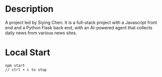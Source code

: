 # Description
A project led by Siying Chen. It is a full-stack project with a Javascript front end and a Python Flask back end, with an AI-powered agent that collects daily news from various news sites.

# Local Start
```
npm start
// ctrl + c to stop
```